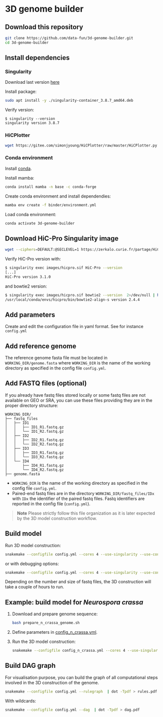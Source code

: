 # 3D genome builder

## Download this repository

```bash
git clone https://github.com/data-fun/3d-genome-builder.git
cd 3d-genome-builder
```

## Install dependencies

### Singularity

Download last version [here](https://github.com/apptainer/singularity/releases)

Install package:

```bash
sudo apt install -y ./singularity-container_3.8.7_amd64.deb
```

Verify version:

```
$ singularity --version
singularity version 3.8.7
```

### HiCPlotter

```bash
wget https://gitee.com/simonjyoung/HiCPlotter/raw/master/HiCPlotter.py -P scripts
```

### Conda environment

Install [conda](https://docs.conda.io/en/latest/miniconda.html).

Install mamba:

```bash
conda install mamba -n base -c conda-forge
```

Create conda environment and install dependendies:

```bash
mamba env create -f binder/environment.yml
```

Load conda environment:

```bash
conda activate 3d-genome-builder
```

## Download  HiC-Pro Singularity image


```bash
wget --ciphers=DEFAULT:@SECLEVEL=1 https://zerkalo.curie.fr/partage/HiC-Pro/singularity_images/hicpro_3.1.0_ubuntu.img -P images
```

Verify HiC-Pro version with:

```bash
$ singularity exec images/hicpro.sif HiC-Pro --version
[...]
HiC-Pro version 3.1.0
```

and bowtie2 version:

```bash
$ singularity exec images/hicpro.sif bowtie2 --version  2>/dev/null | head -n 1
/usr/local/conda/envs/hicpro/bin/bowtie2-align-s version 2.4.4
```


## Add parameters

Create and edit the configuration file in yaml format. See for instance `config.yml`

## Add reference genome

The reference genome fasta file must be located in `WORKING_DIR/genome.fasta` where `WORKING_DIR` is the name of the working directory as specified in the config file `config.yml`.

## Add FASTQ files (optional)

If you already have fastq files stored locally or some fastq files are not available on GEO or SRA, you can use these files providing they are in the proper directory structure:

```
WORKING_DIR/
├── fastq_files
│   ├── ID1
│   │   ├── ID1_R1.fastq.gz
│   │   └── ID1_R2.fastq.gz
│   ├── ID2
│   │   ├── ID2_R1.fastq.gz
│   │   └── ID2_R2.fastq.gz
│   ├── ID3
│   │   ├── ID3_R1.fastq.gz
│   │   └── ID3_R2.fastq.gz
│   └── ID4
│       ├── ID4_R1.fastq.gz
│       └── ID4_R2.fastq.gz
├── genome.fasta
```

- `WORKING_DIR` is the name of the working directory as specified in the config file `config.yml`.
- Paired-end fastq files are in the directory `WORKING_DIR/fastq_files/IDx` with `IDx` the identifier of the paired fastq files. Fastq identifiers are reported in the config file (`config.yml`).

> **Note**
> Please strictly follow this file organization as it is later expected by the 3D model construction workflow.

## Build model

Run 3D model construction:

```bash
snakemake --configfile config.yml --cores 4 --use-singularity --use-conda
```

or with debugging options:

```bash
snakemake --configfile config.yml --cores 4 --use-singularity --use-conda -p --verbose
```

Depending on the number and size of fastq files, the 3D construction will take a couple of hours to run.

## Example: build model for *Neurospora crassa*

1. Download and prepare genome sequence:

    ```bash
    bash prepare_n_crassa_genome.sh
    ```

2. Define parameters in [config_n_crassa.yml](config_n_crassa.yml).

3. Run the 3D model construction:

    ```bash
    snakemake --configfile config_n_crassa.yml --cores 4 --use-singularity --use-conda
    ```


## Build DAG graph

For visualisation purpose, you can build the graph of all computational steps involved in the 3D construction of the genome.

```bash
snakemake --configfile config.yml --rulegraph  | dot -Tpdf > rules.pdf
```

With wildcards:

```bash
snakemake --configfile config.yml --dag  | dot -Tpdf > dag.pdf
```

